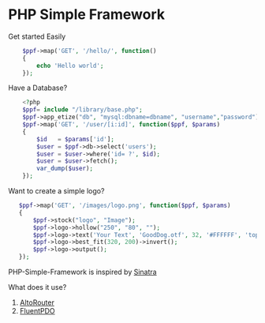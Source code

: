 PHP Simple Framework
==============
Get started Easily
```php
    $ppf->map('GET', '/hello/', function()
    {
        echo 'Hello world';
    });
```
Have a Database?
```php
    <?php
    $ppf= include "/library/base.php";
    $ppf->app_etize("db", "mysql:dbname=dbname", "username","password"); // replace dbname, username, and password
    $ppf->map('GET', '/user/[i:id]', function($ppf, $params)
    {
        $id   = $params['id'];
        $user = $ppf->db->select('users');
        $user = $user->where('id= ?', $id);
        $user = $user->fetch();
        var_dump($user);
    });
```
Want to create a simple logo?
 ```php   
    $ppf->map('GET', '/images/logo.png', function($ppf, $params)
    {
        $ppf->stock("logo", "Image");
        $ppf->logo->hollow("250", "80", "");
        $ppf->logo->text('Your Text', 'GoodDog.otf', 32, '#FFFFFF', 'top', 0, 20); 
        $ppf->logo->best_fit(320, 200)->invert();
        $ppf->logo->output();
    });
```							

PHP-Simple-Framework is inspired by [Sinatra](http://www.sinatrarb.com/)

What does it use?
1. [AltoRouter](https://github.com/dannyvankooten/AltoRouter/)
2. [FluentPDO](http://fluentpdo.com/)

